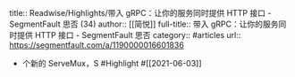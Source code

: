 title:: Readwise/Highlights/带入 gRPC：让你的服务同时提供 HTTP 接口 - SegmentFault 思否 (34)
author:: [[简悦]]
full-title:: 带入 gRPC：让你的服务同时提供 HTTP 接口 - SegmentFault 思否
category:: #articles
url:: https://segmentfault.com/a/1190000016601836

- 个新的 ServeMux，S #Highlight #[[2021-06-03]]
